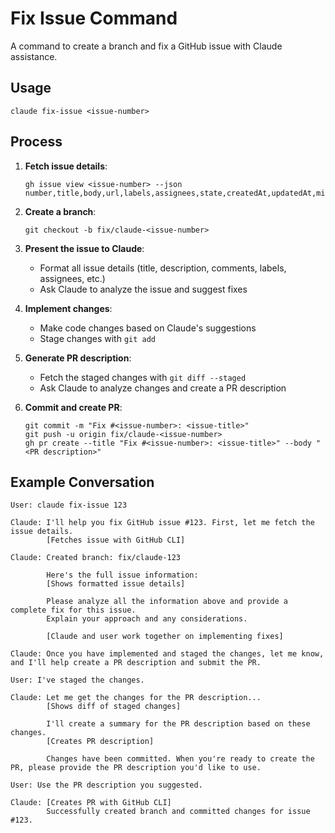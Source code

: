 # Fix Issue Command

A command to create a branch and fix a GitHub issue with Claude assistance.

## Usage

```
claude fix-issue <issue-number>
```

## Process

1. **Fetch issue details**:
   ```
   gh issue view <issue-number> --json number,title,body,url,labels,assignees,state,createdAt,updatedAt,milestone,comments
   ```

2. **Create a branch**:
   ```
   git checkout -b fix/claude-<issue-number>
   ```

3. **Present the issue to Claude**:
   - Format all issue details (title, description, comments, labels, assignees,
     etc.)
   - Ask Claude to analyze the issue and suggest fixes

4. **Implement changes**:
   - Make code changes based on Claude's suggestions
   - Stage changes with `git add`

5. **Generate PR description**:
   - Fetch the staged changes with `git diff --staged`
   - Ask Claude to analyze changes and create a PR description

6. **Commit and create PR**:
   ```
   git commit -m "Fix #<issue-number>: <issue-title>"
   git push -u origin fix/claude-<issue-number>
   gh pr create --title "Fix #<issue-number>: <issue-title>" --body "<PR description>"
   ```

## Example Conversation

```
User: claude fix-issue 123

Claude: I'll help you fix GitHub issue #123. First, let me fetch the issue details.
        [Fetches issue with GitHub CLI]

Claude: Created branch: fix/claude-123

        Here's the full issue information:
        [Shows formatted issue details]

        Please analyze all the information above and provide a complete fix for this issue.
        Explain your approach and any considerations.

        [Claude and user work together on implementing fixes]

Claude: Once you have implemented and staged the changes, let me know, and I'll help create a PR description and submit the PR.

User: I've staged the changes.

Claude: Let me get the changes for the PR description...
        [Shows diff of staged changes]

        I'll create a summary for the PR description based on these changes.
        [Creates PR description]

        Changes have been committed. When you're ready to create the PR, please provide the PR description you'd like to use.

User: Use the PR description you suggested.

Claude: [Creates PR with GitHub CLI]
        Successfully created branch and committed changes for issue #123.
```

